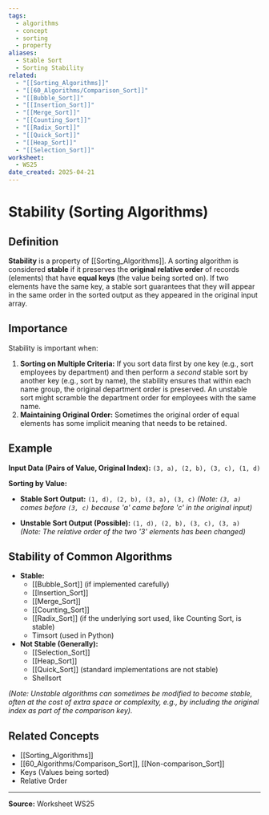 ```yaml
---
tags:
  - algorithms
  - concept
  - sorting
  - property
aliases:
  - Stable Sort
  - Sorting Stability
related:
  - "[[Sorting_Algorithms]]"
  - "[[60_Algorithms/Comparison_Sort]]"
  - "[[Bubble_Sort]]"
  - "[[Insertion_Sort]]"
  - "[[Merge_Sort]]"
  - "[[Counting_Sort]]"
  - "[[Radix_Sort]]"
  - "[[Quick_Sort]]"
  - "[[Heap_Sort]]"
  - "[[Selection_Sort]]"
worksheet:
  - WS25
date_created: 2025-04-21
---
```

# Stability (Sorting Algorithms)

## Definition

**Stability** is a property of [[Sorting_Algorithms]]. A sorting algorithm is considered **stable** if it preserves the **original relative order** of records (elements) that have **equal keys** (the value being sorted on). If two elements have the same key, a stable sort guarantees that they will appear in the same order in the sorted output as they appeared in the original input array.

## Importance

Stability is important when:

1.  **Sorting on Multiple Criteria:** If you sort data first by one key (e.g., sort employees by department) and then perform a *second* stable sort by another key (e.g., sort by name), the stability ensures that within each name group, the original department order is preserved. An unstable sort might scramble the department order for employees with the same name.
2.  **Maintaining Original Order:** Sometimes the original order of equal elements has some implicit meaning that needs to be retained.

## Example

**Input Data (Pairs of Value, Original Index):**
`(3, a), (2, b), (3, c), (1, d)`

**Sorting by Value:**

- **Stable Sort Output:** `(1, d), (2, b), (3, a), (3, c)`
  *(Note: `(3, a)` comes before `(3, c)` because 'a' came before 'c' in the original input)*

- **Unstable Sort Output (Possible):** `(1, d), (2, b), (3, c), (3, a)`
  *(Note: The relative order of the two '3' elements has been changed)*

## Stability of Common Algorithms

- **Stable:**
    - [[Bubble_Sort]] (if implemented carefully)
    - [[Insertion_Sort]]
    - [[Merge_Sort]]
    - [[Counting_Sort]]
    - [[Radix_Sort]] (if the underlying sort used, like Counting Sort, is stable)
    - Timsort (used in Python)
- **Not Stable (Generally):**
    - [[Selection_Sort]]
    - [[Heap_Sort]]
    - [[Quick_Sort]] (standard implementations are not stable)
    - Shellsort

*(Note: Unstable algorithms can sometimes be modified to become stable, often at the cost of extra space or complexity, e.g., by including the original index as part of the comparison key).*

## Related Concepts
- [[Sorting_Algorithms]]
- [[60_Algorithms/Comparison_Sort]], [[Non-comparison_Sort]]
- Keys (Values being sorted)
- Relative Order

---
**Source:** Worksheet WS25